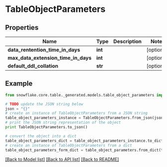 # TableObjectParameters


## Properties
Name | Type | Description | Notes
------------ | ------------- | ------------- | -------------
**data_rentention_time_in_days** | **int** |  | [optional] 
**max_data_extension_time_in_days** | **int** |  | [optional] 
**default_ddl_collation** | **str** |  | [optional] 

## Example

```python
from snowflake.core.table._generated.models.table_object_parameters import TableObjectParameters

# TODO update the JSON string below
json = "{}"
# create an instance of TableObjectParameters from a JSON string
table_object_parameters_instance = TableObjectParameters.from_json(json)
# print the JSON string representation of the object
print TableObjectParameters.to_json()

# convert the object into a dict
table_object_parameters_dict = table_object_parameters_instance.to_dict()
# create an instance of TableObjectParameters from a dict
table_object_parameters_form_dict = table_object_parameters.from_dict(table_object_parameters_dict)
```
[[Back to Model list]](../README.md#documentation-for-models) [[Back to API list]](../README.md#documentation-for-api-endpoints) [[Back to README]](../README.md)


